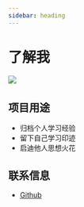 ```yaml
---
sidebar: heading
---
```


# 了解我

![](https://img.shields.io/badge/Author-sunwenqiang-blueviolet?logo=github&amp;style=flat)&emsp;

<!-- <iframe frameborder="no" border="0" marginwidth="0" marginheight="0" width=100% height=110 src="//music.163.com/outchain/player?type=0&id=7113076622&auto=1&height=90"></iframe> -->

## 项目用途

*   归档个人学习经验
*   留下自己学习印迹
*   启迪他人思想火花

## 联系信息

- [Github](https://github.com/sunwenqiangy)
